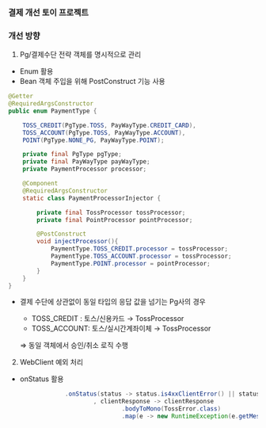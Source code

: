 ### 결제 개선 토이 프로젝트

### 개선 방향

1. Pg/결제수단 전략 객체를 명시적으로 관리

- Enum 활용
- Bean 객체 주입을 위해 PostConstruct 기능 사용

```java
@Getter
@RequiredArgsConstructor
public enum PaymentType {

    TOSS_CREDIT(PgType.TOSS, PayWayType.CREDIT_CARD),
    TOSS_ACCOUNT(PgType.TOSS, PayWayType.ACCOUNT),
    POINT(PgType.NONE_PG, PayWayType.POINT);

    private final PgType pgType;
    private final PayWayType payWayType;
    private PaymentProcessor processor;

    @Component
    @RequiredArgsConstructor
    static class PaymentProcessorInjector {

        private final TossProcessor tossProcessor;
        private final PointProcessor pointProcessor;

        @PostConstruct
        void injectProcessor(){
            PaymentType.TOSS_CREDIT.processor = tossProcessor;
            PaymentType.TOSS_ACCOUNT.processor = tossProcessor;
            PaymentType.POINT.processor = pointProcessor;
        }
    }
}
```

- 결제 수단에 상관없이 동일 타입의 응답 값을 넘기는 Pg사의 경우
    - TOSS_CREDIT : 토스/신용카드 → TossProcessor
    - TOSS_ACCOUNT: 토스/실시간계좌이체 → TossProcessor
    
    ⇒ 동일 객체에서 승인/취소 로직 수행

2. WebClient 예외 처리
- onStatus 활용
```java
                .onStatus(status -> status.is4xxClientError() || status.is5xxServerError()
                        , clientResponse -> clientResponse
                                .bodyToMono(TossError.class)
                                .map(e -> new RuntimeException(e.getMessage())))
```
